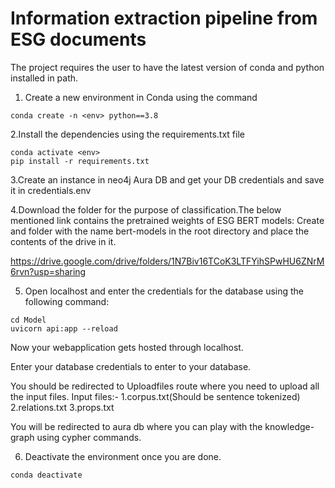 # Information extraction pipeline from ESG documents 

The project requires the user to have the latest version of conda and python installed in path. 

1. Create a new environment in Conda using the command

```
conda create -n <env> python==3.8

```

2.Install the dependencies using the requirements.txt file

```
conda activate <env>
pip install -r requirements.txt

```
3.Create an instance in neo4j Aura DB and get your DB credentials and save it in credentials.env 

4.Download the folder for the purpose of classification.The below mentioned link contains the pretrained weights of ESG BERT models:
  Create and folder with the name bert-models in the root directory and place the contents of the drive in it.

https://drive.google.com/drive/folders/1N7Biv16TCoK3LTFYihSPwHU6ZNrM6rvn?usp=sharing


5. Open localhost and enter the credentials for the database using the following command: 

```
cd Model
uvicorn api:app --reload
```
Now your webapplication gets hosted through localhost.

Enter your database credentials to enter to your database.

You should be redirected to Uploadfiles route where you need to upload all the input files.
  Input files:-
  1.corpus.txt(Should be sentence tokenized)
  2.relations.txt
  3.props.txt
 
You will be redirected to aura db where you can play with the knowledge-graph using cypher commands.

6. Deactivate the environment once you are done. 
```
conda deactivate 
```

